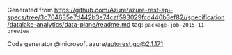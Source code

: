 Generated from https://github.com/Azure/azure-rest-api-specs/tree/3c764635e7d442b3e74caf593029fcd440b3ef82//specification/datalake-analytics/data-plane/readme.md tag: `package-job-2015-11-preview`

Code generator @microsoft.azure/autorest.go@2.1.171



